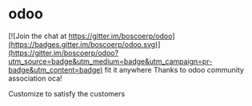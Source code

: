 # odoo

[![Join the chat at https://gitter.im/boscoerp/odoo](https://badges.gitter.im/boscoerp/odoo.svg)](https://gitter.im/boscoerp/odoo?utm_source=badge&utm_medium=badge&utm_campaign=pr-badge&utm_content=badge)
fit it anywhere
Thanks to odoo community association oca!

Customize to satisfy the customers
